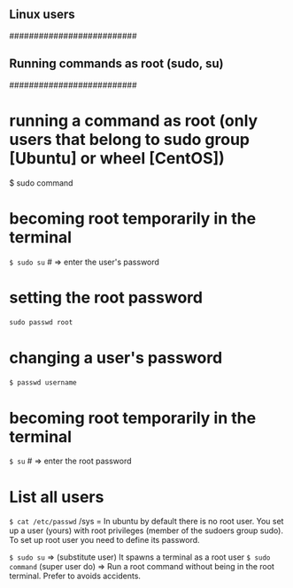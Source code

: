 ## Linux users

##########################
## Running commands as root (sudo, su)
##########################
       
# running a command as root (only users that belong to sudo group [Ubuntu] or wheel [CentOS])
$ sudo command
 
# becoming root temporarily in the terminal
`$ sudo su` # => enter the user's password
 
# setting the root password
`sudo passwd root`
 
# changing a user's password
`$ passwd username`
 
# becoming root temporarily in the terminal
`$ su` # => enter the root password

# List all users
`$ cat /etc/passwd`
/sys =
In ubuntu by default there is no root user. You set up a user (yours) with root privileges (member of the sudoers group sudo). To set up root user you need to define its password.

`$ sudo su` => (substitute user) It spawns a terminal as a root user
`$ sudo command` (super user do) => Run a root command without being in the root terminal. Prefer to avoids accidents.

